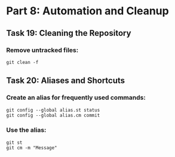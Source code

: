# Part 8: Automation and Cleanup
## Task 19: Cleaning the Repository
### Remove untracked files:
```
git clean -f
```
## Task 20: Aliases and Shortcuts
### Create an alias for frequently used commands:

```
git config --global alias.st status
git config --global alias.cm commit
```
### Use the alias:
```
git st
git cm -m "Message"
```